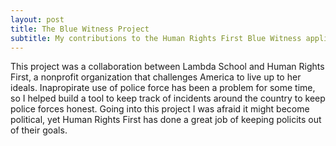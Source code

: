 ```yaml
---
layout: post
title: The Blue Witness Project
subtitle: My contributions to the Human Rights First Blue Witness application
---
```


This project was a collaboration between Lambda School and Human Rights First, a nonprofit organization that challenges America to live up to her ideals.
Inapropirate use of police force has been a problem for some time, so I helped build a tool to keep track of incidents around the country to keep police 
forces honest. Going into this project I was afraid it might become political, yet Human Rights First has done a great job of keeping policits out of their goals.
